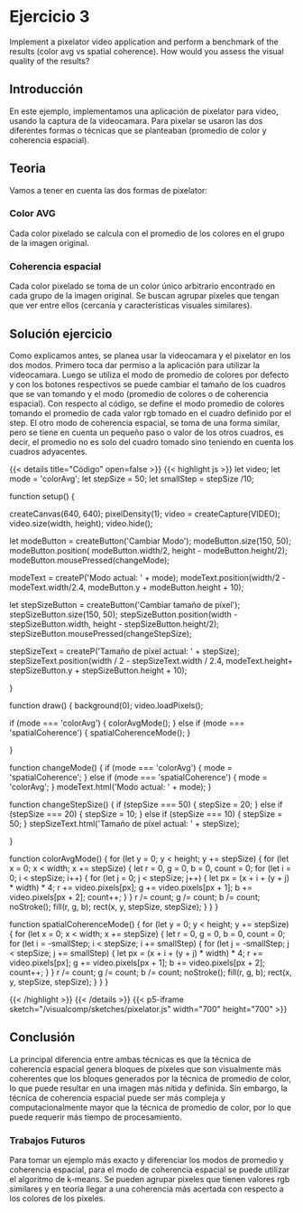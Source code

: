 # Ejercicio 3
Implement a pixelator video application and perform a benchmark of the results (color avg vs spatial coherence). How would you assess the visual quality of the results?

## Introducción

En este ejemplo, implementamos una aplicación de pixelator para video, usando la captura de la videocamara.
Para pixelar se usaron las dos diferentes formas o técnicas que se planteaban (promedio de color y coherencia espacial).

## Teoria
Vamos a tener en cuenta las dos formas de pixelator: 

### Color AVG
Cada color pixelado se calcula con el promedio de los colores en el grupo de la imagen original.
### Coherencia espacial
Cada color pixelado se toma de un color único arbitrario encontrado en cada grupo de la imagen original.
Se buscan agrupar pixeles que tengan que ver entre ellos (cercanía y características visuales similares).

## Solución ejercicio
Como explicamos antes, se planea usar la videocamara y el pixelator en los dos modos. 
Primero toca dar permiso a la aplicación para utilizar la videocamara.
Luego se utiliza el modo de promedio de colores por defecto y con los botones respectivos se puede cambiar el tamaño de los cuadros que se van tomando y el modo (promedio de colores o de coherencia espacial).
Con respecto al código, se define el modo promedio de colores tomando el promedio de cada valor rgb tomado en el cuadro definido por el step.
El otro modo de coherencia espacial, se toma de una forma similar, pero se tiene en cuenta un pequeño paso o valor de los otros cuadros, es decir, el promedio no es solo del cuadro tomado sino teniendo en cuenta los cuadros adyacentes.


{{< details title="Código" open=false >}}
{{< highlight js >}}
let video;
let mode = 'colorAvg';
let stepSize = 50;
let smallStep = stepSize /10;

function setup() {
  
  
  
  
  createCanvas(640, 640);
  pixelDensity(1);
  video = createCapture(VIDEO);
  video.size(width, height);
  video.hide();
  
  let modeButton = createButton('Cambiar Modo');
  modeButton.size(150, 50);
  modeButton.position( modeButton.width/2, height - modeButton.height/2);
  modeButton.mousePressed(changeMode);
  
   modeText = createP('Modo actual: ' + mode);
  modeText.position(width/2 - modeText.width/2.4, modeButton.y + modeButton.height + 10);
  
  let stepSizeButton = createButton('Cambiar tamaño de píxel');
  stepSizeButton.size(150, 50);
  stepSizeButton.position(width - stepSizeButton.width, height - stepSizeButton.height/2);
  stepSizeButton.mousePressed(changeStepSize);
  
  stepSizeText = createP('Tamaño de píxel actual: ' + stepSize);
  stepSizeText.position(width / 2 - stepSizeText.width / 2.4, modeText.height+ stepSizeButton.y + stepSizeButton.height + 10);

  
 
}


function draw() {
  background(0);
  video.loadPixels();
  
  if (mode === 'colorAvg') {
    colorAvgMode();
  } else if (mode === 'spatialCoherence') {
    spatialCoherenceMode();
  }
    
  }
  
function changeMode() {
  if (mode === 'colorAvg') {
    mode = 'spatialCoherence';
  } else if (mode === 'spatialCoherence') {
    mode = 'colorAvg';
  }
   modeText.html('Modo actual: ' + mode);
}

function changeStepSize() {
  if (stepSize === 50) {
    stepSize = 20;
  } else if (stepSize === 20) {
    stepSize = 10;
  } else if (stepSize === 10) {
    stepSize = 50;
  }
  stepSizeText.html('Tamaño de píxel actual: ' + stepSize);
  
}

function colorAvgMode() {
  for (let y = 0; y < height; y += stepSize) {
    for (let x = 0; x < width; x += stepSize) {
      let r = 0, g = 0, b = 0, count = 0;
      for (let i = 0; i < stepSize; i++) {
        for (let j = 0; j < stepSize; j++) {
          let px = (x + i + (y + j) * width) * 4;
          r += video.pixels[px];
          g += video.pixels[px + 1];
          b += video.pixels[px + 2];
          count++;
        }
      }
      r /= count;
      g /= count;
      b /= count;
      noStroke();
      fill(r, g, b);
      rect(x, y, stepSize, stepSize);
    }
  }
}

function spatialCoherenceMode() {
  for (let y = 0; y < height; y += stepSize) {
    for (let x = 0; x < width; x += stepSize) {
      let r = 0, g = 0, b = 0, count = 0;
      for (let i = -smallStep; i < stepSize; i += smallStep) {
        for (let j = -smallStep; j < stepSize; j += smallStep) {
          let px = (x + i + (y + j) * width) * 4;
          r += video.pixels[px];
          g += video.pixels[px + 1];
          b += video.pixels[px + 2];
          count++;
        }
      }
      r /= count;
      g /= count;
      b /= count;
      noStroke();
      fill(r, g, b);
      rect(x, y, stepSize, stepSize);
    }
  }
}


{{< /highlight >}}
{{< /details >}}
{{< p5-iframe sketch="/visualcomp/sketches/pixelator.js" width="700" height="700" >}}

## Conclusión
La principal diferencia entre ambas técnicas es que la técnica de coherencia espacial genera bloques de píxeles que son visualmente más coherentes que los bloques generados por la técnica de promedio de color, lo que puede resultar en una imagen más nítida y definida. Sin embargo, la técnica de coherencia espacial puede ser más compleja y computacionalmente mayor que la técnica de promedio de color, por lo que puede requerir más tiempo de procesamiento.

### Trabajos Futuros 

Para tomar un ejemplo más exacto y diferenciar los modos de promedio y coherencia espacial, para el modo de coherencia espacial se puede utilizar el algoritmo de k-means. Se pueden agrupar pixeles que tienen valores rgb similares y en teoría llegar a una coherencia más acertada con respecto a los colores de los pixeles.